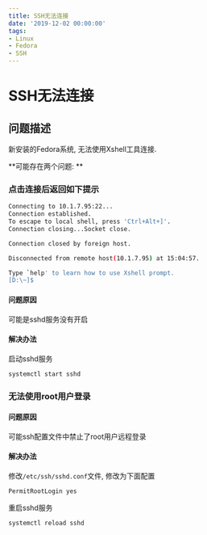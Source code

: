 ```yaml
---
title: SSH无法连接
date: '2019-12-02 00:00:00'
tags:
- Linux
- Fedora
- SSH
---
```

# SSH无法连接

## 问题描述
新安装的Fedora系统, 无法使用Xshell工具连接.

**可能存在两个问题: **

### 点击连接后返回如下提示
```bash
Connecting to 10.1.7.95:22...
Connection established.
To escape to local shell, press 'Ctrl+Alt+]'.
Connection closing...Socket close.

Connection closed by foreign host.

Disconnected from remote host(10.1.7.95) at 15:04:57.

Type `help' to learn how to use Xshell prompt.
[D:\~]$
```

#### 问题原因

可能是sshd服务没有开启

#### 解决办法

启动sshd服务

```bash
systemctl start sshd
```

### 无法使用root用户登录

#### 问题原因
可能ssh配置文件中禁止了root用户远程登录

#### 解决办法

修改`/etc/ssh/sshd.conf`文件, 修改为下面配置
```bash
PermitRootLogin yes
```

重启sshd服务
```bash
systemctl reload sshd
```

